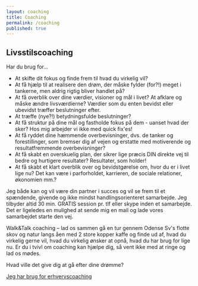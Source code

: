 ```yaml
---
layout: coaching
title: Coaching
permalink: /coaching
published: true
---
```


## Livsstilscoaching

Har du brug for...

- At skifte dit fokus og finde frem til hvad du virkelig vil?
- At få hjælp til at realisere den drøm, der måske fylder (for?!) meget i tankerne, men aldrig rigtig bliver handlet på?
- At få overblik over dine værdier, visioner og mål i livet? At afklare og måske ændre livsværdierne? Værdier som du enten bevidst eller ubevidst træffer beslutninger efter.
- At træffe (nye?!) betydningsfulde beslutninger?
- At få struktur på dine mål og fastholde fokus på dem - uanset hvad der sker? Hos mig arbejder vi ikke med quick fix'es!
- At få ryddet dine hæmmende overbevisninger, dvs. de tanker og forestillinger, som bremser dig af vejen og erstatte med motiverende og resultatfremmende overbevisninger?
- At få skabt en overskuelig plan, der sikrer lige præcis DIN direkte vej til bedre og hurtigere resultater? Resultater, som holder!
- At få skabt et klart overblik over og bevidstgørelse om, hvor du er i livet lige nu? Det kan være i  parforholdet, karrieren, de sociale relationer, økonomien mm.?




Jeg både kan og vil være din partner i succes og vil se frem til et spændende, givende og ikke mindst handlingsorienteret samarbejde. Jeg tilbyder altid 30 min. GRATIS session pr. tlf eller skype inden et samarbejde. Det er ligeledes en mulighed at sende mig en mail og lade vores samarbejdet starte den vej.

Walk&Talk coaching – lad os sammen gå en tur gennem Odense Sv's flotte skov og natur langs åen med 2 store kopper kaffe og finde ud af, hvad du virkelig gerne vil, hvad du virkelig ønsker at opnå, hvad du har brug for lige nu. Er du i tvivl om coaching kan hjælpe dig, så vent ikke med at ringe og lad os mødes.

Hvad ville det give dig at gå efter dine drømme?

[Jeg har brug for erhvervscoaching](/erhvervscoaching)
